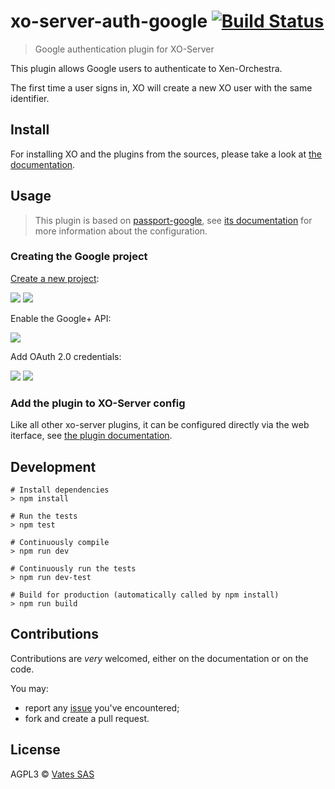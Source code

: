 # xo-server-auth-google [![Build Status](https://travis-ci.org/vatesfr/xen-orchestra.png?branch=master)](https://travis-ci.org/vatesfr/xen-orchestra)

> Google authentication plugin for XO-Server

This plugin allows Google users to authenticate to Xen-Orchestra.

The first time a user signs in, XO will create a new XO user with the
same identifier.

## Install

For installing XO and the plugins from the sources, please take a look at [the documentation](https://xen-orchestra.com/docs/from_the_sources.html).

## Usage

> This plugin is based on [passport-google](https://google.com/jaredhanson/passport-google),
> see [its documentation](https://google.com/jaredhanson/passport-google#configure-strategy)
> for more information about the configuration.

### Creating the Google project

[Create a new project](https://console.developers.google.com/project):

![](create-project.png)
![](create-project-2.png)

Enable the Google+ API:

![](enable-google+-api.png)

Add OAuth 2.0 credentials:

![](add-oauth2-credentials.png)
![](add-oauth2-credentials-2.png)

### Add the plugin to XO-Server config

Like all other xo-server plugins, it can be configured directly via
the web iterface, see [the plugin documentation](https://xen-orchestra.com/docs/plugins.html).

## Development

```
# Install dependencies
> npm install

# Run the tests
> npm test

# Continuously compile
> npm run dev

# Continuously run the tests
> npm run dev-test

# Build for production (automatically called by npm install)
> npm run build
```

## Contributions

Contributions are *very* welcomed, either on the documentation or on
the code.

You may:

- report any [issue](https://github.com/vatesfr/xen-orchestra/issues)
  you've encountered;
- fork and create a pull request.

## License

AGPL3 © [Vates SAS](http://vates.fr)

